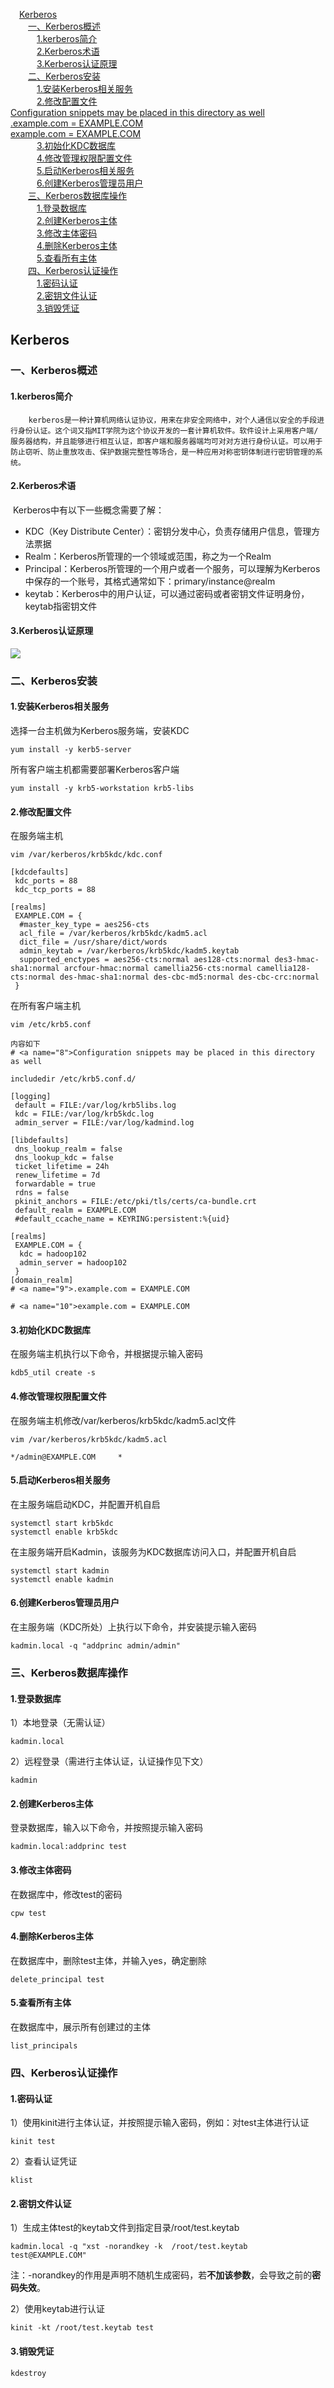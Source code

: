 &emsp;<a href="#0">Kerberos</a>  
&emsp;&emsp;<a href="#1">一、Kerberos概述</a>  
&emsp;&emsp;&emsp;<a href="#2">1.kerberos简介</a>  
&emsp;&emsp;&emsp;<a href="#3">2.Kerberos术语</a>  
&emsp;&emsp;&emsp;<a href="#4">3.Kerberos认证原理</a>  
&emsp;&emsp;<a href="#5">二、Kerberos安装</a>  
&emsp;&emsp;&emsp;<a href="#6">1.安装Kerberos相关服务</a>  
&emsp;&emsp;&emsp;<a href="#7">2.修改配置文件</a>  
<a href="#8">Configuration snippets may be placed in this directory as well</a>  
<a href="#9">.example.com = EXAMPLE.COM</a>  
<a href="#10">example.com = EXAMPLE.COM</a>  
&emsp;&emsp;&emsp;<a href="#11">3.初始化KDC数据库</a>  
&emsp;&emsp;&emsp;<a href="#12">4.修改管理权限配置文件</a>  
&emsp;&emsp;&emsp;<a href="#13">5.启动Kerberos相关服务</a>  
&emsp;&emsp;&emsp;<a href="#14">6.创建Kerberos管理员用户</a>  
&emsp;&emsp;<a href="#15">三、Kerberos数据库操作</a>  
&emsp;&emsp;&emsp;<a href="#16">1.登录数据库</a>  
&emsp;&emsp;&emsp;<a href="#17">2.创建Kerberos主体</a>  
&emsp;&emsp;&emsp;<a href="#18">3.修改主体密码</a>  
&emsp;&emsp;&emsp;<a href="#19">4.删除Kerberos主体</a>  
&emsp;&emsp;&emsp;<a href="#20">5.查看所有主体</a>  
&emsp;&emsp;<a href="#21">四、Kerberos认证操作</a>  
&emsp;&emsp;&emsp;<a href="#22">1.密码认证</a>  
&emsp;&emsp;&emsp;<a href="#23">2.密钥文件认证</a>  
&emsp;&emsp;&emsp;<a href="#24">3.销毁凭证</a>  
## <a name="0">Kerberos




### <a name="1">一、Kerberos概述


#### <a name="2">1.kerberos简介


```
	kerberos是一种计算机网络认证协议，用来在非安全网络中，对个人通信以安全的手段进行身份认证。这个词又指MIT学院为这个协议开发的一套计算机软件。软件设计上采用客户端/服务器结构，并且能够进行相互认证，即客户端和服务器端均可对对方进行身份认证。可以用于防止窃听、防止重放攻击、保护数据完整性等场合，是一种应用对称密钥体制进行密钥管理的系统。
```

#### <a name="3">2.Kerberos术语


​		Kerberos中有以下一些概念需要了解：

- KDC（Key Distribute Center）：密钥分发中心，负责存储用户信息，管理方法票据
- Realm：Kerberos所管理的一个领域或范围，称之为一个Realm
- Principal：Kerberos所管理的一个用户或者一个服务，可以理解为Kerberos中保存的一个账号，其格式通常如下：primary/instance@realm
- keytab：Kerberos中的用户认证，可以通过密码或者密钥文件证明身份，keytab指密钥文件

#### <a name="4">3.Kerberos认证原理

![](https://yingziimage.oss-cn-beijing.aliyuncs.com/img/202302151551229.png)

### <a name="5">二、Kerberos安装


#### <a name="6">1.安装Kerberos相关服务


选择一台主机做为Kerberos服务端，安装KDC

```
yum install -y kerb5-server
```

所有客户端主机都需要部署Kerberos客户端

```
yum install -y krb5-workstation krb5-libs
```

#### <a name="7">2.修改配置文件


在服务端主机

```
vim /var/kerberos/krb5kdc/kdc.conf

[kdcdefaults]
 kdc_ports = 88
 kdc_tcp_ports = 88

[realms]
 EXAMPLE.COM = {
  #master_key_type = aes256-cts
  acl_file = /var/kerberos/krb5kdc/kadm5.acl
  dict_file = /usr/share/dict/words
  admin_keytab = /var/kerberos/krb5kdc/kadm5.keytab
  supported_enctypes = aes256-cts:normal aes128-cts:normal des3-hmac-sha1:normal arcfour-hmac:normal camellia256-cts:normal camellia128-cts:normal des-hmac-sha1:normal des-cbc-md5:normal des-cbc-crc:normal
 }
```

在所有客户端主机

```
vim /etc/krb5.conf

内容如下
# <a name="8">Configuration snippets may be placed in this directory as well

includedir /etc/krb5.conf.d/

[logging]
 default = FILE:/var/log/krb5libs.log
 kdc = FILE:/var/log/krb5kdc.log
 admin_server = FILE:/var/log/kadmind.log

[libdefaults]
 dns_lookup_realm = false
 dns_lookup_kdc = false
 ticket_lifetime = 24h
 renew_lifetime = 7d
 forwardable = true
 rdns = false
 pkinit_anchors = FILE:/etc/pki/tls/certs/ca-bundle.crt
 default_realm = EXAMPLE.COM
 #default_ccache_name = KEYRING:persistent:%{uid}

[realms]
 EXAMPLE.COM = {
  kdc = hadoop102
  admin_server = hadoop102
 }
[domain_realm]
# <a name="9">.example.com = EXAMPLE.COM

# <a name="10">example.com = EXAMPLE.COM

```

#### <a name="11">3.初始化KDC数据库


在服务端主机执行以下命令，并根据提示输入密码

```
kdb5_util create -s
```

#### <a name="12">4.修改管理权限配置文件


在服务端主机修改/var/kerberos/krb5kdc/kadm5.acl文件

```
vim /var/kerberos/krb5kdc/kadm5.acl

*/admin@EXAMPLE.COM     *
```

#### <a name="13">5.启动Kerberos相关服务


在主服务端启动KDC，并配置开机自启

```
systemctl start krb5kdc
systemctl enable krb5kdc
```

在主服务端开启Kadmin，该服务为KDC数据库访问入口，并配置开机自启

```
systemctl start kadmin
systemctl enable kadmin
```

#### <a name="14">6.创建Kerberos管理员用户


在主服务端（KDC所处）上执行以下命令，并安装提示输入密码

```
kadmin.local -q "addprinc admin/admin"
```

### <a name="15">三、Kerberos数据库操作


#### <a name="16">1.登录数据库


1）本地登录（无需认证）

```
kadmin.local
```

2）远程登录（需进行主体认证，认证操作见下文）

```
kadmin
```

#### <a name="17">2.创建Kerberos主体


登录数据库，输入以下命令，并按照提示输入密码

```
kadmin.local:addprinc test
```

#### <a name="18">3.修改主体密码


在数据库中，修改test的密码

```
cpw test
```

#### <a name="19">4.删除Kerberos主体


在数据库中，删除test主体，并输入yes，确定删除

```
delete_principal test
```

#### <a name="20">5.查看所有主体


在数据库中，展示所有创建过的主体

```
list_principals
```

### <a name="21">四、Kerberos认证操作


#### <a name="22">1.密码认证


1）使用kinit进行主体认证，并按照提示输入密码，例如：对test主体进行认证

```
kinit test
```

2）查看认证凭证

```
klist
```

#### <a name="23">2.密钥文件认证


1）生成主体test的keytab文件到指定目录/root/test.keytab

```
kadmin.local -q "xst -norandkey -k  /root/test.keytab test@EXAMPLE.COM"
```

注：-norandkey的作用是声明不随机生成密码，若**不加该参数**，会导致之前的**密码失效**。

2）使用keytab进行认证

```
kinit -kt /root/test.keytab test
```

#### <a name="24">3.销毁凭证


```
kdestroy
```
